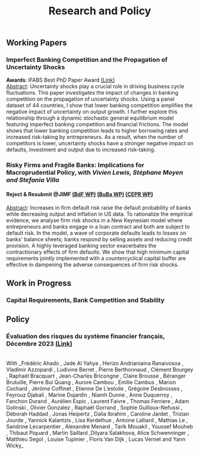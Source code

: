 ﻿---
layout: archive
title: "Research and Policy"
permalink: /research/
author_profile: true
---

## Working Papers

### Imperfect Banking Competition and the Propagation of Uncertainty Shocks

**Awards**:  IFABS Best PhD Paper Award [(Link)](https://github.com/tommaso-gasparini-econ/tommaso-gasparini-econ.github.io/raw/master/files/JMP.pdf)
<br/>
<ins>Abstract</ins>: Uncertainty shocks play a crucial role in driving business cycle fluctuations. This paper investigates the impact of changes in banking competition on the propagation of uncertainty shocks. Using a panel dataset of 44 countries, I show that lower banking competition amplifies the negative impact of uncertainty on output growth. I further explore this relationship through a dynamic stochastic general equilibrium model featuring imperfect banking competition and financial frictions. The model shows that lower banking competition leads to higher borrowing rates and increased risk-taking by entrepreneurs. As a result, when the number of competitors is lower, uncertainty shocks have a stronger negative impact on defaults, investment and output due to increased risk-taking.

### Risky Firms and Fragile Banks: Implications for Macroprudential Policy, with _Vivien Lewis, Stéphane Moyen and Stefania Villa_
#### Reject & Resubmit @JIMF [(BdF WP)](https://www.banque-france.fr/en/publications-and-statistics/publications/risky-firms-and-fragile-banks-implications-macroprudential-policy) [(BuBa WP)](https://www.bundesbank.de/resource/blob/923820/d33f09432099956e25ade749e7b47a6c/mL/2024-03-19-dkp-10-data.pdf) [(CEPR WP)](https://cepr.org/publications/dp18915)
<ins>Abstract</ins>:   Increases in firm default risk raise the default probability of banks while decreasing output and inflation in US data. To rationalize the empirical evidence, we analyse firm risk shocks in a New Keynesian model where entrepreneurs and banks engage in a loan contract and both are subject to default risk. In the model, a wave of corporate defaults leads to losses on banks' balance sheets; banks respond by selling assets and reducing credit provision. A highly leveraged banking sector exacerbates the contractionary effects of firm defaults. We show that high minimum capital requirements jointly implemented with a countercyclical capital buffer are effective in dampening the adverse consequences of firm risk shocks.

## Work in Progress
### Capital Requirements, Bank Competition and Stability


## Policy

### Évaluation des risques du système financier français, Décembre 2023 [(Link)](https://www.banque-france.fr/system/files/2023-12/ERS%20S2%202023.pdf)
<br/>
With _Frédéric Ahado , Jade Al Yahya , Herizo Andrianiaina Ranaivosoa , Vladimir Azzopardi , Ludivine Berret , Pierre Berthonnaud , Clément Bourgey , Raphaël Bracquart , Jean-Charles Bricongne , Claire Brousse , Béranger Brutuille, Pierre Bui Quang , Aurore Cambou , Emilie Cambus , Marion Cochard , Jérôme Coffinet , Etienne De L’estoile , Grégoire Desbrosses , Feyrouz Djabali , Marine Dujardin , Niamh Dunne , Anne Duquerroy , Fanchon Durand , Aurélien Espic , Laurent Faivre , Thomas Ferriere , Adam Golinski , Olivier Gonzalez , Raphaël Gorrand , Sophie Guilloux-Nefussi , Déborah Haddad , Jonas Heipertz , Dalia Ibrahim , Caroline Jardet , Tristan Jourde , Yannick Kalantzis , Lisa Kerdelhue , Antoine Lalliard , Mathias Le , Sandrine Lecarpentier , Alexandre Menard , Tarik Mouakil , Youssef Mouheb , Thibaut Piquard , Martin Saillard ,Dilyara Salakhova, Alice Schwenninger , Matthieu Segol , Louise Tupinier , Floris Van Dijk , Lucas Vernet and Yann Wicky_


